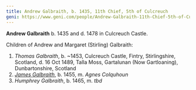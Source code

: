 ```yaml
---
title: Andrew Galbraith, b. 1435, 11th Chief, 5th of Culcreuch
geni: https://www.geni.com/people/Andrew-Galbraith-11th-Chief-5th-of-Culcreuch/6000000039864999357
---
```

**Andrew Galbraith** b. 1435 and d. 1478 in Culcreuch Castle.

Children of Andrew and Margaret (Stirling) Galbraith:

1. *Thomas Galbraith*, b. ~1453, Culcreuch Castle, Fintry, Stirlingshire, Scotland, d. 16 Oct 1489, Talla Moss, Gartalunan (Now Gartloaning), Dunbartonshire, Scotland
2. [*James Galbraith*](galbraith-james-1455.md), b. 1455, m. *Agnes Colquhoun*
3. *Humphrey Galbraith*, b. 1465, m. *tbd*

